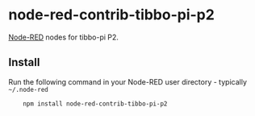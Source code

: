 node-red-contrib-tibbo-pi-p2
=====================

<a href="http://nodered.org" target="_new">Node-RED</a> nodes for tibbo-pi P2.

Install
-------

Run the following command in your Node-RED user directory - typically `~/.node-red`

        npm install node-red-contrib-tibbo-pi-p2
